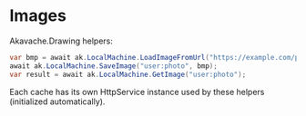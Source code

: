 # Images

Akavache.Drawing helpers:
```csharp
var bmp = await ak.LocalMachine.LoadImageFromUrl("https://example.com/p.jpg");
await ak.LocalMachine.SaveImage("user:photo", bmp);
var result = await ak.LocalMachine.GetImage("user:photo");
```

Each cache has its own HttpService instance used by these helpers (initialized automatically).
